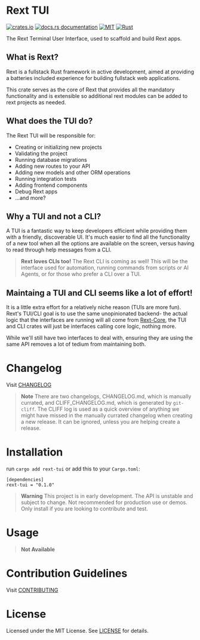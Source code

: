 # Rext TUI

[![crates.io](https://img.shields.io/crates/v/rext-tui.svg)](https://crates.io/crates/rext-tui)
[![docs.rs documentation](https://img.shields.io/docsrs/rext-tui)](https://docs.rs/rext-tui)
[![MIT](https://img.shields.io/crates/l/rext-tui.svg)](./LICENSE)
[![Rust](https://github.com/RextStack/rext-tui/actions/workflows/rust.yml/badge.svg?branch=main)](https://github.com/RextStack/rext-tui/actions/workflows/rust.yml)

The Rext Terminal User Interface, used to scaffold and build Rext apps.

[Ratatui]: https://ratatui.rs

## What is Rext?

Rext is a fullstack Rust framework in active development, aimed at providing a batteries included experience for building fullstack web applications.

This crate serves as the core of Rext that provides all the mandatory functionality and is extensible so additional rext modules can be added to rext projects as needed.

## What does the TUI do?

The Rext TUI will be responsible for:
- Creating or initializing new projects
- Validating the project
- Running database migrations
- Adding new routes to your API
- Adding new models and other ORM operations
- Running integration tests
- Adding frontend components
- Debug Rext apps
- ...and more?

## Why a TUI and not a CLI?

A TUI is a fantastic way to keep developers efficient while providing them with a friendly, discoverable UI. It's much easier to find all the functionality of a new tool when all the options are available on the screen, versus having to read through help messages from a CLI.

> **Rext loves CLIs too!**
> The Rext CLI is coming as well! This will be the interface used for automation, running commands from scripts or AI Agents, or for those who prefer a CLI over a TUI.

## Maintaing a TUI and CLI seems like a lot of effort!

It is a little extra effort for a relatively niche reason (TUIs are more fun). Rext's TUI/CLI goal is to use the same unopinionated backend- the actual logic that the interfaces are running will all come from [Rext-Core](https://github.com/RextStack/rext-core), the TUI and CLI crates will just be interfaces calling core logic, nothing more.

While we'll still have two interfaces to deal with, ensuring they are using the same API removes a lot of tedium from maintaining both.

# Changelog

Visit [CHANGELOG](CHANGELOG.md)

> **Note**
> There are two changelogs, CHANGELOG.md, which is manually currated, and CLIFF_CHANGELOG.md, which is generated by `git-cliff`. The CLIFF log is used as a quick overview of anything we might have missed in the manually currated changelog when creating a new release. It can be ignored, unless you are helping create a release.

# Installation

run `cargo add rext-tui` or add this to your `Cargo.toml`:

```
[dependencies]
rext-tui = "0.1.0"
```

> **Warning**
> This project is in early development. The API is unstable and subject to change. Not recommended for production use or demos. Only install if you are looking to contribute and test.

# Usage

> **Not Available**

# Contribution Guidelines

Visit [CONTRIBUTING](CONTRIBUTING.md)

# License

Licensed under the MIT License. See [LICENSE](LICENSE.txt) for details.
